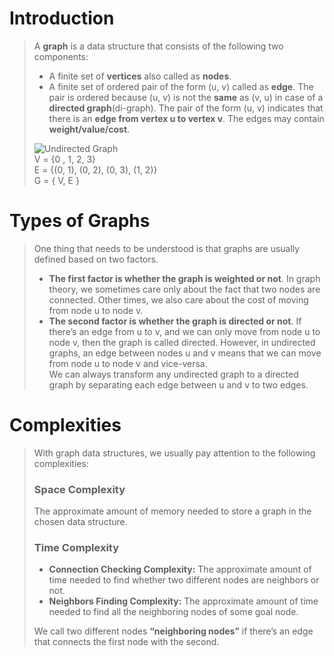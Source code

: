 # Introduction 
>A **graph** is a data structure that consists of the following two components: 
> * A finite set of **vertices** also called as **nodes**. 
> * A finite set of ordered pair of the form (u, v) called as **edge**. The pair is ordered because (u, v) is not the **same** as (v, u) in case of a **directed graph**(di-graph). 
> The pair of the form (u, v) indicates that there is an **edge from vertex u to vertex v**. The edges may contain **weight/value/cost**.
> 
> ![Undirected Graph](https://cdn.programiz.com/sites/tutorial2program/files/graph-vertices-edges.jpg)            
>V = {0 , 1, 2, 3}    
>E = {(0, 1), (0, 2), (0, 3), (1, 2)}        
>G = { V, E }

# Types of Graphs
>One thing that needs to be understood is that graphs are usually defined based on two factors.
> * **The first factor is whether the graph is weighted or not**. In graph theory, we sometimes care only about the fact that two nodes are connected. Other times, 
> we also care about the cost of moving from node u to node v.
> * **The second factor is whether the graph is directed or not**. If there’s an edge from u to v, and we can only move from node u to node v, then the graph is called directed. 
> However, in undirected graphs, an edge between nodes u and v means that we can move from node u to node v and vice-versa.        
>We can always transform any undirected graph to a directed graph by separating each edge between u and v to two edges.

# Complexities
>With graph data structures, we usually pay attention to the following complexities:           
> ### Space Complexity 
>The approximate amount of memory needed to store a graph in the chosen data structure.        
>
> ### Time Complexity
> * **Connection Checking Complexity:** The approximate amount of time needed to find whether two different nodes are neighbors or not.
> * **Neighbors Finding Complexity:** The approximate amount of time needed to find all the neighboring nodes of some goal node.
>
>We call two different nodes **“neighboring nodes”** if there’s an edge that connects the first node with the second.
